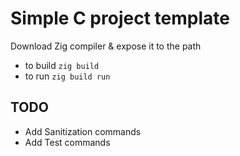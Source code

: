 # Simple C project template

Download Zig compiler & expose it to the path

- to build `zig build`
- to run `zig build run`


## TODO 
- Add Sanitization commands
- Add Test commands 
